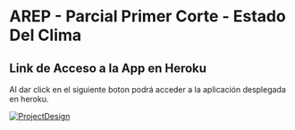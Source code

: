 # AREP - Parcial Primer Corte - Estado Del Clima

## Link de Acceso a la App en Heroku

Al dar click en el siguiente boton podrá acceder a la aplicación desplegada en heroku.

[![ProjectDesign](https://www.herokucdn.com/deploy/button.png)](https://arep-taller-estado-del-clima.herokuapp.com/clima)
